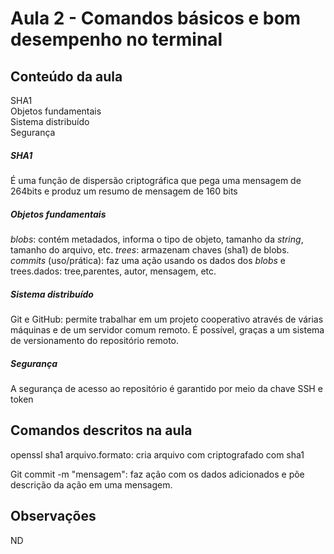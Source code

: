 

# Aula 2 -  **Comandos básicos e bom desempenho no terminal**  



## Conteúdo da aula
SHA1  
Objetos fundamentais  
Sistema distribuído  
Segurança  

##### SHA1  

É uma função de dispersão criptográfica que pega uma mensagem de 264bits e produz um resumo de mensagem de 160 bits

##### Objetos fundamentais

_blobs_: contém metadados, informa o tipo de objeto, tamanho da _string_, tamanho do arquivo, etc.
_trees_: armazenam chaves (sha1) de blobs.
_commits_ (uso/prática): faz uma ação usando os dados dos _blobs_ e trees.dados: tree,parentes, autor, mensagem, etc.

##### Sistema distribuído

Git e GitHub: permite trabalhar em um projeto cooperativo através de várias máquinas e de um servidor comum remoto. É possível, graças a um sistema de versionamento do repositório remoto.

##### Segurança

A segurança de acesso ao repositório é garantido por meio da chave SSH e token 

## Comandos descritos na aula

openssl sha1 arquivo.formato: cria arquivo com criptografado com sha1

Git commit -m "mensagem": faz ação com os dados adicionados e põe descrição da ação em uma mensagem.

## Observações

ND

